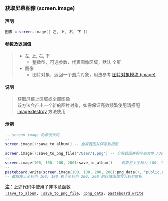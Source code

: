 ### 获取屏幕图像 \(**screen\.image**\)


#### 声明
```lua
图像 = screen.image([ 左, 上, 右, 下 ])
```


#### 参数及返回值
> - 左, 上, 右, 下
>   - 整数型，可选参数，代表图像区域，默认 全屏
> - 图像
>   - 图片对象，返回一个图片对象，用法参考 [图片对象模块 (image) ](#图片对象模块image)


#### 说明
> 获取屏幕上区域或全部图像  
> 该方法会产出一个新的图片对象，如需保证高效频繁使用请搭配 [image:destroy](/Handbook/image/_destroy.md) 方法使用  


#### 示例  
```lua
-- screen.image 的示例代码
--
screen.image():save_to_album() -- 全屏截图并保存到相册
--
screen.image():save_to_png_file("/User/1.png") -- 全屏截图并保存到文件 /User/1.png
--
screen.image(100, 100, 200, 200):save_to_album() -- 截取左上坐标为 100, 100 右下坐标为 200, 200 的区域图像保存到相册
--
pasteboard.write(screen.image(100, 100, 200, 200):png_data(), "public.png")
-- 截取左上坐标为 100, 100 右下坐标为 200, 200 的区域图像写入到剪贴板
```
**注**：上述代码中使用了非本章函数 [`:save_to_album`](/Handbook/image/_save_to_album.md)、[`:save_to_png_file`](/Handbook/image/_save_to_png_file.md)、[`:png_data`](/Handbook/image/_png_data.md)、[`pasteboard.write`](/Handbook/pasteboard/pasteboard.write.md)

